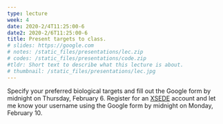 ```yaml
---
type: lecture
week: 4
date: 2020-2/4T11:25:00-6
date2: 2020-2/6T11:25:00-6
title: Present targets to class.
# slides: https://google.com
# notes: /static_files/presentations/lec.zip
# codes: /static_files/presentations/code.zip
#tldr: Short text to describe what this lecture is about.
# thumbnail: /static_files/presentations/lec.jpg
---
```

Specify your preferred biological targets and fill out the Google form by midnight on Thursday, February 6. Register for an [XSEDE](https://portal.xsede.org/) account and let me know your username using the Google form by midnight on Monday, February 10.
